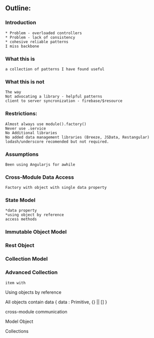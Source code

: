 
## Outline:


### Introduction
	* Problem - overloaded controllers
	* Problem - lack of consistency
	* cohesive reliable patterns
	I miss backbone

### What this is
	a collection of patterns I have found useful



### What this is not
	The way
	Not advocating a library - helpful patterns
	client to server syncronization - firebase/$resource

### Restrictions:
	Almost always use module().factory()
	Never use .service
	No Additional libraries 
	No added data management libraries (Breeze, JSData, Restangular)
	lodash/underscore recomended but not required.

### Assumptions
	Been using Angularjs for awhile



### Cross-Module Data Access
	Factory with object with single data property


### State Model
	*data property
	*using object by reference
	access methods
	
	
	
### Immutable Object Model




### Rest Object


### Collection Model


### Advanced Collection
	item with 




Using objects by reference


All objects contain 
	data {
		data : Primitive, {} || []
	}


cross-module communication

Model Object



Collections


